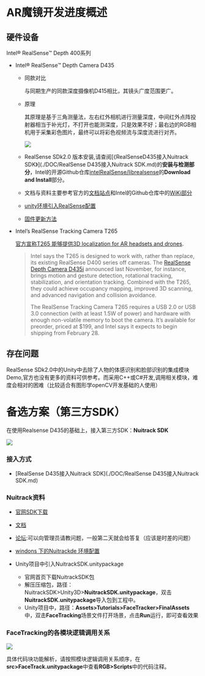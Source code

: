 # AR魔镜开发进度概述

## 硬件设备

Intel® RealSense™ Depth 400系列

- Intel® RealSense™ Depth Camera D435

  - 同款对比

    与同期生产的同款深度摄像机D415相比，其镜头广度范围更广。

  - 原理 

    其原理是基于三角测量法，左右红外相机进行测量深度，中间红外点阵投射器相当于补光灯，不打开也能测深度，只是效果不好；最右边的RGB相机用于采集彩色图片，最终可以将彩色视频流与深度流进行对齐。

    ![](https://raw.githubusercontent.com/Salmonberry/ImgResource/master/Animation/20181030153126852.png)
    
  - RealSense SDk2.0 版本安装,请查阅[《RealSenseD435接入Nuitrack SDK》](./DOC/RealSense D435接入Nuitrack SDK.md)的**安装与检测部分**，Intel的开源Github仓库[intelRealSense/librealsense](https://github.com/IntelRealSense/librealsense)的**Download and Install**部分。
  
  - 文档与资料主要参考官方的[文档站点](<https://dev.intelrealsense.com/docs/>)和Intel的Github仓库中的[WiKi部分](<https://github.com/IntelRealSense/librealsense/wiki>)
  
  - [unity环境引入RealSense配置](<https://github.com/IntelRealSense/librealsense/tree/development/wrappers/unity>) 
  
  - [固件更新方法](./DOC/RealSense固件更新.md)
  
- Intel’s RealSense Tracking Camera T265 

  [官方宣称T265 能够提供3D localization for AR headsets and drones](<https://www.ithome.com/0/407/180.htm>).

  > Intel says the T265 is designed to work with, rather than replace, its existing RealSense D400 series off cameras. The [RealSense Depth Camera D435i](https://www.slashgear.com/intel-realsense-d435i-stereo-depth-camera-revealed-6dof-now-a-reality-13553544/) announced last November, for instance, brings motion and gesture detection, rotational tracking, stabilization, and orientation tracking. Combined with the T265, they could achieve occupancy mapping, improved 3D scanning, and advanced navigation and collision avoidance.
  >
  > The RealSense Tracking Camera T265 requires a USB 2.0 or USB 3.0 connection (with at least 1.5W of power) and hardware with enough non-volatile memory to boot the camera. It’s available for preorder, priced at $199, and Intel says it expects to begin shipping from February 28.


## 存在问题
 RealSense SDk2.0中的Unity中去除了人物的体感识别和脸部识别的集成模块Demo,官方也没有更多的资料可供参考。而采用C++或C#开发,调用相关模块，难度会相对的困难（比较适合有图形学openCV开发基础的人使用）

# 备选方案（第三方SDK）

 在使用Realsense D435的基础上，接入第三方SDK：**Nuitrack SDK**

![](https://raw.githubusercontent.com/Salmonberry/ImgResource/master/Animation/Nuitrack.png)

### 接入方式

- [RealSense D435接入Nuitrack SDK](./DOC/RealSense D435接入Nuitrack SDK.md)

###  Nuitrack资料

- [官网SDK下载](<https://nuitrack.com/>)
- [文档](<http://download.3divi.com/Nuitrack/doc/>)
- [论坛](<https://community.nuitrack.com/>):可以向管理员请教问题，一般第二天就会给答复（应该是时差的问题）
- [windons 下的Nuitrackde 环境配置](http://download.3divi.com/Nuitrack/doc/Installation_page.html)

- Unity项目中引入NuitrackSDK.unitypackage

  - 官网首页下载NuitrackSDK包
  - 解压压缩包，路径：NuitrackSDK>Unity3D>**NuitrackSDK.unitypackage**，双击**NuitrackSDK.unitypackage**导入包到工程中。
  - Unity项目中，路径：**Assets>Tutorials>FaceTracker>FinalAssets**中，双击**FaceTracking**场景文件打开场景，点击**Run**运行，即可查看效果

### FaceTracking的各模块逻辑调用关系

![](https://raw.githubusercontent.com/Salmonberry/ImgResource/master/Animation/Nuitrack_First%20Project.png)

具体代码块功能解析，请按照模块逻辑调用关系顺序，在**src>FaceTrack.unitypackage**中查看**RGB>Scripts**中的代码注释。